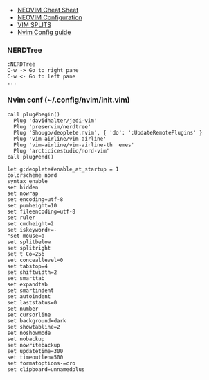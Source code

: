 * [NEOVIM Cheat Sheet](https://cheatography.com/pthiruna/cheat-sheets/neovim/)
* [NEOVIM Configuration](https://gist.github.com/synasius/5cdc75c1c8171732c817)
* [VIM SPLITS](https://www.sourceallies.com/2009/11/vim-splits-an-introduction/#:~:text=To%20move%20between%20splits%20first,my%20preferred%20home%20row%20method.)
* [Nvim Config guide](https://jdhao.github.io/2018/12/24/centos_nvim_install_use_guide_en/)

### NERDTree
    :NERDTree
    C-w -> Go to right pane
    C-w <- Go to left pane
    ...


### Nvim conf (~/.config/nvim/init.vim)
    call plug#begin()
      Plug 'davidhalter/jedi-vim'
      Plug 'preservim/nerdtree'
      Plug 'Shougo/deoplete.nvim', { 'do': ':UpdateRemotePlugins' }
      Plug 'vim-airline/vim-airline'
      Plug 'vim-airline/vim-airline-th  emes'
      Plug 'arcticicestudio/nord-vim'
    call plug#end()

    let g:deoplete#enable_at_startup = 1
    colorscheme nord
    syntax enable
    set hidden
    set nowrap
    set encoding=utf-8
    set pumheight=10
    set fileencoding=utf-8
    set ruler
    set cmdheight=2
    set iskeyword+=-
    "set mouse=a
    set splitbelow
    set splitright
    set t_Co=256
    set conceallevel=0
    set tabstop=4
    set shiftwidth=2
    set smarttab
    set expandtab
    set smartindent
    set autoindent
    set laststatus=0
    set number
    set cursorline
    set background=dark
    set showtabline=2
    set noshowmode
    set nobackup
    set nowritebackup
    set updatetime=300
    set timeoutlen=500
    set formatoptions-=cro
    set clipboard=unnamedplus
